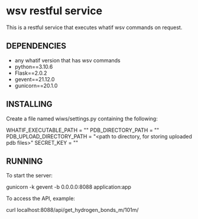 # wsv restful service

  This is a restful service that executes whatif wsv commands on request.


## DEPENDENCIES

 * any whatif version that has wsv commands
 * python==3.10.6
 * Flask==2.0.2
 * gevent==21.12.0
 * gunicorn==20.1.0

## INSTALLING

Create a file named wiws/settings.py containing the following:

  WHATIF_EXECUTABLE_PATH = "<path to a script that runs whatif>"
  PDB_DIRECTORY_PATH = "<path to directory containing the rcsb pdb files>"
  PDB_UPLOAD_DIRECTORY_PATH = "<path to directory, for storing uploaded pdb files>"
  SECRET_KEY = "<any random string>"


## RUNNING

To start the server:

  gunicorn -k gevent -b 0.0.0.0:8088 application:app

To access the API, example:

  curl localhost:8088/api/get_hydrogen_bonds_m/101m/
